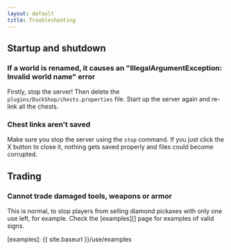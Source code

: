 ```yaml
---
layout: default
title: Troubleshooting
---
```


Startup and shutdown
--------------------

### If a world is renamed, it causes an "IllegalArgumentException: Invalid world name" error
Firstly, stop the server! Then delete the `plugins/DuckShop/chests.properties` file.
Start up the server again and re-link all the chests.


### Chest links aren't saved

Make sure you stop the server using the `stop` command.
If you just click the X button to close it, nothing gets saved properly and files could become corrupted.


Trading
-------

### Cannot trade damaged tools, weapons or armor

This is normal, to stop players from selling diamond pickaxes with only one use left, for example.
Check the [examples][] page for examples of valid signs.

[examples]: {{ site.baseurl }}/use/examples
